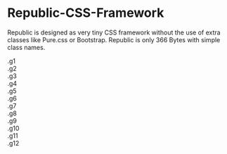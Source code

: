 Republic-CSS-Framework
======================

Republic is designed as very tiny CSS framework without the use of extra classes like Pure.css or Bootstrap. Republic is only 366 Bytes with simple class names.

<div class="g1">.g1</div>
<div class="g2">.g2</div>
<div class="g3">.g3</div>
<div class="g4">.g4</div>
<div class="g5">.g5</div>
<div class="g6">.g6</div>
<div class="g7">.g7</div>
<div class="g8">.g8</div>
<div class="g9">.g9</div>
<div class="g10">.g10</div>
<div class="g11">.g11</div>
<div class="g12">.g12</div>
